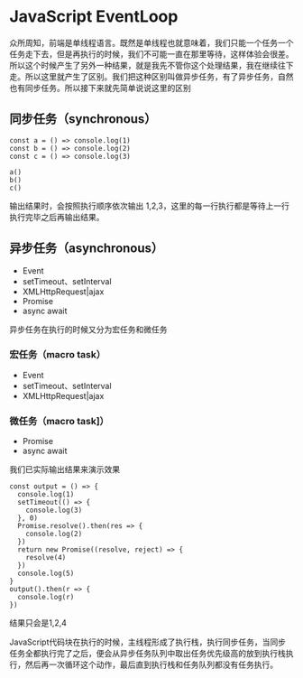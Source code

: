 # JavaScript EventLoop

 众所周知，前端是单线程语言。既然是单线程也就意味着，我们只能一个任务一个任务走下去，但是再执行的时候，我们不可能一直在那里等待，这样体验会很差。所以这个时候产生了另外一种结果，就是我先不管你这个处理结果，我在继续往下走。所以这里就产生了区别。我们把这种区别叫做异步任务，有了异步任务，自然也有同步任务。所以接下来就先简单说说这里的区别

## 同步任务（synchronous）

```
const a = () => console.log(1)
const b = () => console.log(2)
const c = () => console.log(3)

a()
b()
c()
```

输出结果时，会按照执行顺序依次输出 1,2,3，这里的每一行执行都是等待上一行执行完毕之后再输出结果。

## 异步任务（asynchronous）

- Event
- setTimeout、setInterval
- XMLHttpRequest|ajax
- Promise
- async await

异步任务在执行的时候又分为宏任务和微任务

### 宏任务（macro task）
- Event
- setTimeout、setInterval
- XMLHttpRequest|ajax

### 微任务（macro task]）
- Promise
- async await

我们已实际输出结果来演示效果

```
const output = () => {
  console.log(1)
  setTimeout(() => {
    console.log(3)
  }, 0)
  Promise.resolve().then(res => {
    console.log(2)
  })
  return new Promise((resolve, reject) => {
    resolve(4)
  })
  console.log(5)
}
output().then(r => {
  console.log(r)
})
```

结果只会是1,2,4

JavaScript代码块在执行的时候，主线程形成了执行栈，执行同步任务，当同步任务全都执行完了之后，便会从异步任务队列中取出任务优先级高的放到执行栈执行，然后再一次循环这个动作，最后直到执行栈和任务队列都没有任务执行。
